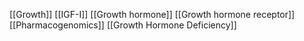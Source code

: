 [[Growth]]
[[IGF-I]]
[[Growth hormone]]
[[Growth hormone receptor]]
[[Pharmacogenomics]]
[[Growth Hormone Deficiency]]
